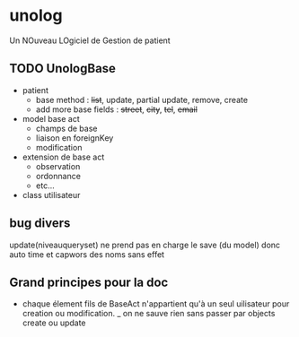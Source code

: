 # unolog
Un NOuveau LOgiciel de Gestion de patient



## TODO UnologBase
- patient
  - base method : ~~list~~, update, partial update, remove, create
  - add more base fields : ~~street~~, ~~city~~, ~~tel~~, ~~email~~
- model base act
  - champs de base
  - liaison en foreignKey
  - modification 
- extension de base act
  - observation
  - ordonnance
  - etc...
- class utilisateur




## bug divers
update(niveauqueryset) ne prend pas en charge le save (du model) donc auto
time et capwors des noms sans effet



## Grand principes pour la doc
- chaque élement fils de BaseAct n'appartient qu'à un seul uilisateur pour
  creation ou modification.
_ on ne sauve rien sans passer par objects create ou update

